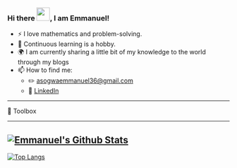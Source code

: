 ### Hi there <img src="https://raw.githubusercontent.com/MartinHeinz/MartinHeinz/master/wave.gif" width="30px">, I am Emmanuel!

<!--![Twitter Follow](https://img.shields.io/twitter/follow/<your_twitter_username>?style=social)-->

- :zap: I love mathematics and problem-solving. 
- 🌱 Continuous learning is a hobby. 
- :earth_africa: I am currently sharing a little bit of my knowledge to the world through my blogs
- 📫 How to find me: 
  - :pencil2: asogwaemmanuel36@gmail.com
  - :office: [LinkedIn](https://www.linkedin.com/in/asogwa-emmanuel-22547319b/)
---

🧰 Toolbox

---
[![Emmanuel's Github Stats](https://github-readme-stats.vercel.app/api?username=goddfather&count_private=true&show_icons=true&theme=radical&hide_rank=false)](https://github.com/anuraghazra/github-readme-stats)
---
[![Top Langs](https://github-readme-stats.vercel.app/api/top-langs/?username=goddfatherr)](https://github.com/anuraghazra/github-readme-stats)




<!--
**goddfatherr/goddfatherr** is a ✨ _special_ ✨ repository because its `README.md` (this file) appears on your GitHub profile.

Here are some ideas to get you started:

- 🔭 I’m currently working on ...
- 🌱 I’m currently learning ...
- 👯 I’m looking to collaborate on ...
- 🤔 I’m looking for help with ...
- 💬 Ask me about ...
- 📫 How to reach me: ...
- 😄 Pronouns: ...
- ⚡ Fun fact: ...
-->
